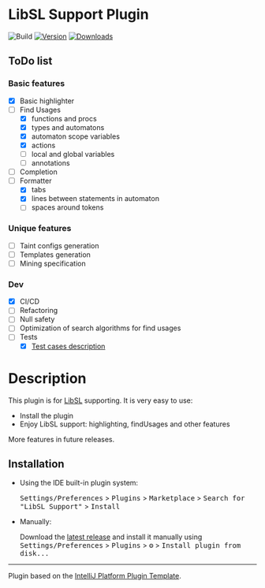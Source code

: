 # LibSL Support Plugin

![Build](https://github.com/kechinvv/LibSLPluginIJ/workflows/Build/badge.svg)
[![Version](https://img.shields.io/jetbrains/plugin/v/23222-libsl-support.svg)](https://plugins.jetbrains.com/plugin/23222-libsl-support)
[![Downloads](https://img.shields.io/jetbrains/plugin/d/23222-libsl-support.svg)](https://plugins.jetbrains.com/plugin/23222-libsl-support)

## ToDo list

### Basic features

- [x] Basic highlighter
- [ ] Find Usages
    - [x] functions and procs
    - [x] types and automatons
    - [x] automaton scope variables
    - [x] actions
    - [ ] local and global variables
    - [ ] annotations
- [ ] Completion
- [ ] Formatter
    - [x] tabs
    - [x] lines between statements in automaton
    - [ ] spaces around tokens

### Unique features

- [ ] Taint configs generation
- [ ] Templates generation
- [ ] Mining specification

### Dev

- [x] CI/CD
- [ ] Refactoring
- [ ] Null safety
- [ ] Optimization of search algorithms for find usages
- [ ] Tests
  - [x] [Test cases description](https://docs.google.com/document/d/1lOTSDMsUHc6SwaIhIhQRKjiW5FJ6AfxI3b3VRvDrc6Y/edit?usp=sharing)

# Description
<!-- Plugin description -->
This plugin is
for [LibSL](https://www.researchgate.net/publication/325074393_LibSL_Language_for_Specification_of_Software_Libraries)
supporting. It is very easy to use:

- Install the plugin
- Enjoy LibSL support: highlighting, findUsages and other features

More features in future releases.
<!-- Plugin description end -->

## Installation

- Using the IDE built-in plugin system:

  <kbd>Settings/Preferences</kbd> > <kbd>Plugins</kbd> > <kbd>Marketplace</kbd> > <kbd>Search for "LibSL
  Support"</kbd> >
  <kbd>Install</kbd>

- Manually:

  Download the [latest release](https://github.com/kechinvv/LibSLPluginIJ/releases/latest) and install it manually using
  <kbd>Settings/Preferences</kbd> > <kbd>Plugins</kbd> > <kbd>⚙️</kbd> > <kbd>Install plugin from disk...</kbd>

---
Plugin based on the [IntelliJ Platform Plugin Template][template].

[template]: https://github.com/JetBrains/intellij-platform-plugin-template

[docs:plugin-description]: https://plugins.jetbrains.com/docs/intellij/plugin-user-experience.html#plugin-description-and-presentation
